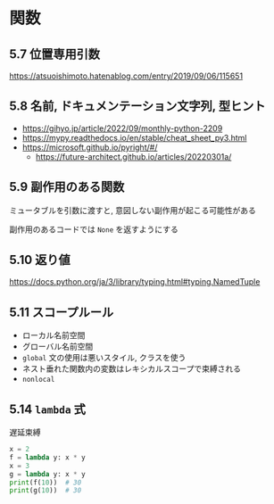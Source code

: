 # 関数

## 5.7 位置専用引数

https://atsuoishimoto.hatenablog.com/entry/2019/09/06/115651

## 5.8 名前, ドキュメンテーション文字列, 型ヒント

- https://gihyo.jp/article/2022/09/monthly-python-2209
- https://mypy.readthedocs.io/en/stable/cheat_sheet_py3.html
- https://microsoft.github.io/pyright/#/
    - https://future-architect.github.io/articles/20220301a/

## 5.9 副作用のある関数

ミュータブルを引数に渡すと, 意図しない副作用が起こる可能性がある

副作用のあるコードでは `None` を返すようにする

## 5.10 返り値

https://docs.python.org/ja/3/library/typing.html#typing.NamedTuple

## 5.11 スコープルール

- ローカル名前空間
- グローバル名前空間
- `global` 文の使用は悪いスタイル, クラスを使う
- ネスト垂れた関数内の変数はレキシカルスコープで束縛される
- `nonlocal`

## 5.14 `lambda` 式

遅延束縛

```python
x = 2
f = lambda y: x * y
x = 3
g = lambda y: x * y
print(f(10))  # 30
print(g(10))  # 30
```

